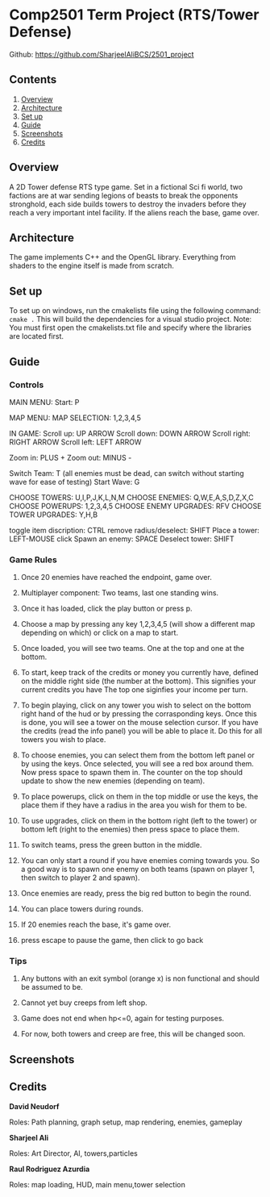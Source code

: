 # Comp2501 Term Project (RTS/Tower Defense)
Github: https://github.com/SharjeelAliBCS/2501_project

## Contents
1. [Overview](#Overview)
2. [Architecture](#Architecture)
3. [Set up](#set-up)
4. [Guide](#Guide)
5. [Screenshots](#Screenshots)
6. [Credits](#Credits)

## Overview

A 2D Tower defense RTS type game. Set in a fictional Sci fi world,
two factions are at war sending legions of beasts to break the opponents
stronghold, each side builds towers to destroy the invaders before they 
reach a very important intel facility. If the aliens reach the base, game over. 

## Architecture

The game implements C++ and the OpenGL library. Everything from shaders to the engine itself is made from scratch. 

## Set up

To set up on windows, run the cmakelists file using the following command:
`cmake .` This will build the dependencies for a visual studio project. Note: You must first open the cmakelists.txt file and specify where the libraries are located first. 

## Guide

### Controls

MAIN MENU:
Start: P

MAP MENU:
MAP SELECTION: 1,2,3,4,5

IN GAME:
Scroll up: UP ARROW
Scroll down: DOWN ARROW
Scroll right: RIGHT ARROW
Scroll left: LEFT ARROW 

Zoom in: PLUS +
Zoom out: MINUS - 

Switch Team: T (all enemies must be dead, can switch without starting wave for ease of testing)
Start Wave: G

CHOOSE TOWERS: U,I,P,J,K,L,N,M
CHOOSE ENEMIES: Q,W,E,A,S,D,Z,X,C
CHOOSE POWERUPS: 1,2,3,4,5
CHOOSE ENEMY UPGRADES: RFV
CHOOSE TOWER UPGRADES: Y,H,B

toggle item discription: CTRL
remove radius/deselect: SHIFT
Place a tower: LEFT-MOUSE click
Spawn an enemy: SPACE
Deselect tower: SHIFT

### Game Rules

1. Once 20 enemies have reached the endpoint, game over. 
2. Multiplayer component: Two teams, last one standing wins.

1. Once it has loaded, click the play button or press p. 
2. Choose a map by pressing any key 1,2,3,4,5 (will show a different map depending on which)
   or click on a map to start. 
3. Once loaded, you will see two teams. One at the top and one at the bottom. 
4. To start, keep track of the credits or money you currently have, defined on the middle
   right side (the number at the bottom). This signifies your current credits you have
   The top one siginfies your income per turn. 
5. To begin playing, click on any tower you wish to select on the bottom right hand of the hud
   or by pressing the corrasponding keys. Once this is done, you will see a tower on the mouse
   selection cursor. If you have the credits (read the info panel) you will be able to place it. 
   Do this for all towers you wish to place. 
6. To choose enemies, you can select them from the bottom left panel or by using the keys. Once 
   selected, you will see a red box around them. Now press space to spawn them in. The counter
   on the top should update to show the new enemies (depending on team). 
7. To place powerups, click on them in the top middle or use the keys, the place them if they have 
   a radius in the area you wish for them to be. 
8. To use upgrades, click on them in the bottom right (left to the tower) or bottom left (right to the enemies)
   then press space to place them. 
9. To switch teams, press the green button in the middle. 
10. You can only start a round if you have enemies coming towards you. So a good way is to spawn one 
   enemy on both teams (spawn on player 1, then switch to player 2 and spawn). 
11. Once enemies are ready, press the big red button to begin the round. 
12. You can place towers during rounds. 
13. If 20 enemies reach the base, it's game over. 
14. press escape to pause the game, then click to go back

### Tips

1. Any buttons with an exit symbol (orange x) is non functional and should be assumed to be.

2. Cannot yet buy creeps from left shop.

3. Game does not end when hp<=0, again for testing purposes.
4. For now, both towers and creep are free, this will be changed soon.


## Screenshots

## Credits

**David Neudorf**

Roles:
Path planning, graph setup, map rendering, enemies, gameplay

**Sharjeel Ali**

Roles:
Art Director, AI, towers,particles

**Raul Rodriguez Azurdia**

Roles:
map loading, HUD, main menu,tower selection

